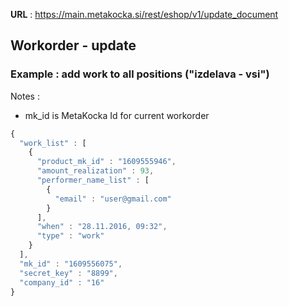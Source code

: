 **URL** : https://main.metakocka.si/rest/eshop/v1/update_document

## Workorder - update

### Example : add work to all positions ("izdelava - vsi")
Notes :
* mk_id is MetaKocka Id for current workorder

```javascript
{
  "work_list" : [
    {
      "product_mk_id" : "1609555946",
      "amount_realization" : 93,
      "performer_name_list" : [
        {
          "email" : "user@gmail.com"
        }
      ],
      "when" : "28.11.2016, 09:32",
      "type" : "work"
    }
  ],
  "mk_id" : "1609556075",
  "secret_key" : "8899",
  "company_id" : "16"
}
```
